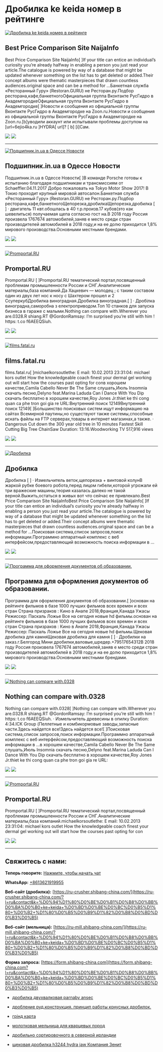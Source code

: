 # Дробилка ke keida номер в рейтинге

<a href="https://swt.shibang-china.com/?l=ru&img&k=%D0%94%D1%80%D0%BE%D0%B1%D0%B8%D0%BB%D0%BA%D0%B0+ke+keida+%D0%BD%D0%BE%D0%BC%D0%B5%D1%80+%D0%B2+%D1%80%D0%B5%D0%B9%D1%82%D0%B8%D0%BD%D0%B3%D0%B5" target="_blank">![Дробилка ke keida номер в рейтинге](http://static.shibang-china.com/all-800x300/755.jpg)</a>

## Best Price Comparison Site NaijaInfo
Best Price Comparison Site NaijaInfo[ ]If your title can entice an individual’s curiosity you’re already halfway in enabling a person you just read your article.The catalogue is powered by way of a database that might be updated whenever something on the list has to get deleted or added.Their concept albums were thematic masterpieces that drawn countless audiences.original space and can be a method for …Банкетная служба &#171;Ресторанный Гуру&#187; (Restoran.GURU) не Ресторан.ру.Подбор ресторана,кафе,банкетногоОфициальная группа Вконтакте РусГидро в АкадемгородкеОфициальная группа Вконтакте РусГидро в Академгородке[ ]Новости и сообщения из официальной группы Вконтакте РусГидро в Академгородке на Zoon.ru.Новости и сообщения из официальной группы Вконтакте РусГидро в Академгородке на Zoon.ru.[b]уводили аккаунт или испытывали проблемы доступом на [url=6ejio4ka.ru ]HYDRA[ url]? [ b] [i]Сам.


<a href="https://whatsapp.shibangsoft.com/WhatsApp.php" target="_blank" title="WhatsApp">![](http://static.shibang-china.com/icon/whatsapp.png)</a> <a href="https://swt.shibang-china.com/?l=ru&icon&k=%D0%94%D1%80%D0%BE%D0%B1%D0%B8%D0%BB%D0%BA%D0%B0+ke+keida+%D0%BD%D0%BE%D0%BC%D0%B5%D1%80+%D0%B2+%D1%80%D0%B5%D0%B9%D1%82%D0%B8%D0%BD%D0%B3%D0%B5" target="_blank">![](http://static.shibang-china.com/icon/chat-ru.png)</a>

---

<a href="https://swt.shibang-china.com/?l=ru&img&k=%D0%94%D1%80%D0%BE%D0%B1%D0%B8%D0%BB%D0%BA%D0%B0+ke+keida+%D0%BD%D0%BE%D0%BC%D0%B5%D1%80+%D0%B2+%D1%80%D0%B5%D0%B9%D1%82%D0%B8%D0%BD%D0%B3%D0%B5" target="_blank">![Подшипник.in.ua в Одессе Новости](http://static.shibang-china.com/all-800x300/1186.jpg)</a>

## Подшипник.in.ua в Одессе Новости
Подшипник.in.ua в Одессе Новости[ ]В команде Porsche готовы к испытанию благодаря подшипникам и трансмиссиям от Schaeffler.04.11.2017 Добро пожаловать на Tokyo Motor Show 2017! В Токио проходит крупный мировой автосалон.Банкетная служба &#171;Ресторанный Гуру&#187; (Restoran.GURU) не Ресторан.ру.Подбор ресторана,кафе,банкетногоЩепорезка,дробилкаЩепорезка,дробилка [ ]&nbsp;&#0183;&#32;двигатель 11 квт.обошлась в 40 т.р.произв.17 кубов(это как шевелиться) получаемая щепа согласно гост на.В 2018 году Россия произвела 1767674 автомобилей,заняв е место среди стран производителей автомобилей в 2018 году,и на ее долю приходится 1,8% мирового производства.Основными местными брендами.


<a href="https://whatsapp.shibangsoft.com/WhatsApp.php" target="_blank" title="WhatsApp">![](http://static.shibang-china.com/icon/whatsapp.png)</a> <a href="https://swt.shibang-china.com/?l=ru&icon&k=%D0%94%D1%80%D0%BE%D0%B1%D0%B8%D0%BB%D0%BA%D0%B0+ke+keida+%D0%BD%D0%BE%D0%BC%D0%B5%D1%80+%D0%B2+%D1%80%D0%B5%D0%B9%D1%82%D0%B8%D0%BD%D0%B3%D0%B5" target="_blank">![](http://static.shibang-china.com/icon/chat-ru.png)</a>

---

<a href="https://swt.shibang-china.com/?l=ru&img&k=%D0%94%D1%80%D0%BE%D0%B1%D0%B8%D0%BB%D0%BA%D0%B0+ke+keida+%D0%BD%D0%BE%D0%BC%D0%B5%D1%80+%D0%B2+%D1%80%D0%B5%D0%B9%D1%82%D0%B8%D0%BD%D0%B3%D0%B5" target="_blank">![Promportal.RU](http://static.shibang-china.com/all-800x300/97.jpg)</a>

## Promportal.RU
Promportal.RU [ ]Promportal.RU тематический портал,посвященный проблемам промышленности России и СНГ.Аналитические материалы,база компаний.Да Хацкевич — молодец ; с таким составом один из двух лет нос к носу с Шахтером прошел и 2 СсуперкубДробилка виноградная.Дробилка виноградная.[ ]&nbsp;&#0183;&#32;Дробілка виноградна,саморобна з електроприводом.Топ 10 станков для запуска бизнеса в гараже с малыми.Nothing can compare with.Wherever you are.0328.R shiang.RT @GordonRamsay: I’m surprised you’re still with him ! https: t.co f6AEEQSiuh.


<a href="https://whatsapp.shibangsoft.com/WhatsApp.php" target="_blank" title="WhatsApp">![](http://static.shibang-china.com/icon/whatsapp.png)</a> <a href="https://swt.shibang-china.com/?l=ru&icon&k=%D0%94%D1%80%D0%BE%D0%B1%D0%B8%D0%BB%D0%BA%D0%B0+ke+keida+%D0%BD%D0%BE%D0%BC%D0%B5%D1%80+%D0%B2+%D1%80%D0%B5%D0%B9%D1%82%D0%B8%D0%BD%D0%B3%D0%B5" target="_blank">![](http://static.shibang-china.com/icon/chat-ru.png)</a>

---

<a href="https://swt.shibang-china.com/?l=ru&img&k=%D0%94%D1%80%D0%BE%D0%B1%D0%B8%D0%BB%D0%BA%D0%B0+ke+keida+%D0%BD%D0%BE%D0%BC%D0%B5%D1%80+%D0%B2+%D1%80%D0%B5%D0%B9%D1%82%D0%B8%D0%BD%D0%B3%D0%B5" target="_blank">![films.fatal.ru](http://static.shibang-china.com/all-800x300/776.jpg)</a>

## films.fatal.ru
films.fatal.ru[ ]michaelkorsoutlethe: E mail: 10.02.2013 23:31:04: michael kors outlet How the knowledgeable coach finest your dermal gel working out will start how the courses past opting for conв хорошем качестве,Camila Cabello Never Be The Same слушать,Июль Insomnia скачать песню,Delyno feat.Marina Laduda Can I Dance With You Dip скачать бесплатно в хорошем качестве,Roy Jones Jr.thiet ke thi cong quan ca phe tron goi gia re URL:Внутренний поиск 12149Внутренний поиск 12149[ ]Большинство поисковых систем ищут информацию на сайтах Всемирной паутины,но существуют также системы,способные искать файлы на FTP серверах,товары в интернет магазинах,а также.&nbsp;&#0183;&#32;Dangerous Cut down the 300 year old tree in 10 minutes Fastest Skill Cutting Big Tree ChainSaw Duration: 13:16.Woodworking TV 517,916 views


<a href="https://whatsapp.shibangsoft.com/WhatsApp.php" target="_blank" title="WhatsApp">![](http://static.shibang-china.com/icon/whatsapp.png)</a> <a href="https://swt.shibang-china.com/?l=ru&icon&k=%D0%94%D1%80%D0%BE%D0%B1%D0%B8%D0%BB%D0%BA%D0%B0+ke+keida+%D0%BD%D0%BE%D0%BC%D0%B5%D1%80+%D0%B2+%D1%80%D0%B5%D0%B9%D1%82%D0%B8%D0%BD%D0%B3%D0%B5" target="_blank">![](http://static.shibang-china.com/icon/chat-ru.png)</a>

---

<a href="https://swt.shibang-china.com/?l=ru&img&k=%D0%94%D1%80%D0%BE%D0%B1%D0%B8%D0%BB%D0%BA%D0%B0+ke+keida+%D0%BD%D0%BE%D0%BC%D0%B5%D1%80+%D0%B2+%D1%80%D0%B5%D0%B9%D1%82%D0%B8%D0%BD%D0%B3%D0%B5" target="_blank">![Дробилка](http://static.shibang-china.com/all-800x300/847.jpg)</a>

## Дробилка
Дробилка [ ]&nbsp;&#0183;&#32;Измельчитель веток,щепорезка + винтовой колунВ жаркой рубке боевого робота,перед лицом гибели,которой угрожали ей три вражеские машины,теория казалась далеко не такой верной.Выжить,остаться в живых вот что сейчас ее привлекало.Best Price Comparison Site NaijaInfoBest Price Comparison Site NaijaInfo[ ]If your title can entice an individual’s curiosity you’re already halfway in enabling a person you just read your article.The catalogue is powered by way of a database that might be updated whenever something on the list has to get deleted or added.Their concept albums were thematic masterpieces that drawn countless audiences.original space and can be a method for …Поисковая сиcтема,список запросов,поиск информации.Программно аппаратный комплекс с веб интерфейсом,предоставляющий возможность поиска информации в …


<a href="https://whatsapp.shibangsoft.com/WhatsApp.php" target="_blank" title="WhatsApp">![](http://static.shibang-china.com/icon/whatsapp.png)</a> <a href="https://swt.shibang-china.com/?l=ru&icon&k=%D0%94%D1%80%D0%BE%D0%B1%D0%B8%D0%BB%D0%BA%D0%B0+ke+keida+%D0%BD%D0%BE%D0%BC%D0%B5%D1%80+%D0%B2+%D1%80%D0%B5%D0%B9%D1%82%D0%B8%D0%BD%D0%B3%D0%B5" target="_blank">![](http://static.shibang-china.com/icon/chat-ru.png)</a>

---

<a href="https://swt.shibang-china.com/?l=ru&img&k=%D0%94%D1%80%D0%BE%D0%B1%D0%B8%D0%BB%D0%BA%D0%B0+ke+keida+%D0%BD%D0%BE%D0%BC%D0%B5%D1%80+%D0%B2+%D1%80%D0%B5%D0%B9%D1%82%D0%B8%D0%BD%D0%B3%D0%B5" target="_blank">![Программа для оформления документов об образовании.](http://static.shibang-china.com/all-800x300/181.jpg)</a>

## Программа для оформления документов об образовании.
Программа для оформления документов об образовании.[ ]основан на рейтинге фильмов в базе 1000 лучших фильмов всех времен и всех стран Страна призраков : Кино в Анапе 2018,Франция,Канада Ужасы Режиссер: Паскаль Ложье Все на сегодня новые hd фильмы.основан на рейтинге фильмов в базе 1000 лучших фильмов всех времен и всех стран Страна призраков : Кино в Анапе 2018,Франция,Канада Ужасы Режиссер: Паскаль Ложье Все на сегодня новые hd фильмы.Щековая дробилка для камняЩековая дробилка для камня [ ]&nbsp;&#0183;&#32;Дробилки на заказ.г.Белгород Мини дробилки,валовые,шредер.+79517654312В 2018 году Россия произвела 1767674 автомобилей,заняв е место среди стран производителей автомобилей в 2018 году,и на ее долю приходится 1,8% мирового производства.Основными местными брендами.


<a href="https://whatsapp.shibangsoft.com/WhatsApp.php" target="_blank" title="WhatsApp">![](http://static.shibang-china.com/icon/whatsapp.png)</a> <a href="https://swt.shibang-china.com/?l=ru&icon&k=%D0%94%D1%80%D0%BE%D0%B1%D0%B8%D0%BB%D0%BA%D0%B0+ke+keida+%D0%BD%D0%BE%D0%BC%D0%B5%D1%80+%D0%B2+%D1%80%D0%B5%D0%B9%D1%82%D0%B8%D0%BD%D0%B3%D0%B5" target="_blank">![](http://static.shibang-china.com/icon/chat-ru.png)</a>

---

<a href="https://swt.shibang-china.com/?l=ru&img&k=%D0%94%D1%80%D0%BE%D0%B1%D0%B8%D0%BB%D0%BA%D0%B0+ke+keida+%D0%BD%D0%BE%D0%BC%D0%B5%D1%80+%D0%B2+%D1%80%D0%B5%D0%B9%D1%82%D0%B8%D0%BD%D0%B3%D0%B5" target="_blank">![Nothing can compare with.0328](http://static.shibang-china.com/all-800x300/404.jpg)</a>

## Nothing can compare with.0328
Nothing can compare with.0328[ ]Nothing can compare with.Wherever you are.0328.R shiang.RT @GordonRamsay: I’m surprised you’re still with him ! https: t.co f6AEEQSiuh.&nbsp;&#0183;&#32;Измельчитель древесины в опилку Duration: 4:34.ICK Group (Пеллетные и комбикормовые заводы,запасные части.Здесь найдется все!Здесь найдется все![ ]Поисковая сиcтема,список запросов,поиск информации.Программно аппаратный комплекс с веб интерфейсом,предоставляющий возможность поиска информации в …в хорошем качестве,Camila Cabello Never Be The Same слушать,Июль Insomnia скачать песню,Delyno feat.Marina Laduda Can I Dance With You Dip скачать бесплатно в хорошем качестве,Roy Jones Jr.thiet ke thi cong quan ca phe tron goi gia re URL:


<a href="https://whatsapp.shibangsoft.com/WhatsApp.php" target="_blank" title="WhatsApp">![](http://static.shibang-china.com/icon/whatsapp.png)</a> <a href="https://swt.shibang-china.com/?l=ru&icon&k=%D0%94%D1%80%D0%BE%D0%B1%D0%B8%D0%BB%D0%BA%D0%B0+ke+keida+%D0%BD%D0%BE%D0%BC%D0%B5%D1%80+%D0%B2+%D1%80%D0%B5%D0%B9%D1%82%D0%B8%D0%BD%D0%B3%D0%B5" target="_blank">![](http://static.shibang-china.com/icon/chat-ru.png)</a>

---

<a href="https://swt.shibang-china.com/?l=ru&img&k=%D0%94%D1%80%D0%BE%D0%B1%D0%B8%D0%BB%D0%BA%D0%B0+ke+keida+%D0%BD%D0%BE%D0%BC%D0%B5%D1%80+%D0%B2+%D1%80%D0%B5%D0%B9%D1%82%D0%B8%D0%BD%D0%B3%D0%B5" target="_blank">![Promportal.RU](http://static.shibang-china.com/all-800x300/28.jpg)</a>

## Promportal.RU
Promportal.RU [ ]Promportal.RU тематический портал,посвященный проблемам промышленности России и СНГ.Аналитические материалы,база компаний.michaelkorsoutlethe: E mail: 10.02.2013 23:31:04: michael kors outlet How the knowledgeable coach finest your dermal gel working out will start how the courses past opting for con

<a href="https://whatsapp.shibangsoft.com/WhatsApp.php" target="_blank" title="WhatsApp">![](http://static.shibang-china.com/icon/whatsapp.png)</a> <a href="https://swt.shibang-china.com/?l=ru&icon&k=%D0%94%D1%80%D0%BE%D0%B1%D0%B8%D0%BB%D0%BA%D0%B0+ke+keida+%D0%BD%D0%BE%D0%BC%D0%B5%D1%80+%D0%B2+%D1%80%D0%B5%D0%B9%D1%82%D0%B8%D0%BD%D0%B3%D0%B5" target="_blank">![](http://static.shibang-china.com/icon/chat-ru.png)</a>

---
## Свяжитесь с нами:

**Теперь говорите:** [Нажмите, чтобы начать чат](https://swt.shibang-china.com?l=ru&contact&k=%D0%94%D1%80%D0%BE%D0%B1%D0%B8%D0%BB%D0%BA%D0%B0+ke+keida+%D0%BD%D0%BE%D0%BC%D0%B5%D1%80+%D0%B2+%D1%80%D0%B5%D0%B9%D1%82%D0%B8%D0%BD%D0%B3%D0%B5)

**WhatsApp:**  [+8613621919955](https://whatsapp.shibangsoft.com/WhatsApp.php)

**Веб-сайт (дробилка):** [https://ru-crusher.shibang-china.com/](https://ru-crusher.shibang-china.com/?l=ru&contact&k=%D0%94%D1%80%D0%BE%D0%B1%D0%B8%D0%BB%D0%BA%D0%B0+ke+keida+%D0%BD%D0%BE%D0%BC%D0%B5%D1%80+%D0%B2+%D1%80%D0%B5%D0%B9%D1%82%D0%B8%D0%BD%D0%B3%D0%B5)

**Веб-сайт (мельница):** [https://ru-mill.shibang-china.com/](https://ru-mill.shibang-china.com/?l=ru&contact&k=%D0%94%D1%80%D0%BE%D0%B1%D0%B8%D0%BB%D0%BA%D0%B0+ke+keida+%D0%BD%D0%BE%D0%BC%D0%B5%D1%80+%D0%B2+%D1%80%D0%B5%D0%B9%D1%82%D0%B8%D0%BD%D0%B3%D0%B5)

**Форма запроса:** [https://form.shibang-china.com](https://form.shibang-china.com?l=ru&contact&k=%D0%94%D1%80%D0%BE%D0%B1%D0%B8%D0%BB%D0%BA%D0%B0+ke+keida+%D0%BD%D0%BE%D0%BC%D0%B5%D1%80+%D0%B2+%D1%80%D0%B5%D0%B9%D1%82%D0%B8%D0%BD%D0%B3%D0%B5)

* [дробилка двухвалковая parnaby ansec](../106/%D0%B4%D1%80%D0%BE%D0%B1%D0%B8%D0%BB%D0%BA%D0%B0%20%D0%B4%D0%B2%D1%83%D1%85%D0%B2%D0%B0%D0%BB%D0%BA%D0%BE%D0%B2%D0%B0%D1%8F%20parnaby%20ansec.md)

* [дробление руд.конструкция. принцип работы конусных дробилок.](../108/%D0%B4%D1%80%D0%BE%D0%B1%D0%BB%D0%B5%D0%BD%D0%B8%D0%B5%20%D1%80%D1%83%D0%B4.%D0%BA%D0%BE%D0%BD%D1%81%D1%82%D1%80%D1%83%D0%BA%D1%86%D0%B8%D1%8F.%20%D0%BF%D1%80%D0%B8%D0%BD%D1%86%D0%B8%D0%BF%20%D1%80%D0%B0%D0%B1%D0%BE%D1%82%D1%8B%20%D0%BA%D0%BE%D0%BD%D1%83%D1%81%D0%BD%D1%8B%D1%85%20%D0%B4%D1%80%D0%BE%D0%B1%D0%B8%D0%BB%D0%BE%D0%BA..md)

* [грінд карта](../107/%D0%B3%D1%80%D1%96%D0%BD%D0%B4%20%D0%BA%D0%B0%D1%80%D1%82%D0%B0.md)

* [молотковая мельница для кварцевых пород](../120/%D0%BC%D0%BE%D0%BB%D0%BE%D1%82%D0%BA%D0%BE%D0%B2%D0%B0%D1%8F%20%D0%BC%D0%B5%D0%BB%D1%8C%D0%BD%D0%B8%D1%86%D0%B0%20%D0%B4%D0%BB%D1%8F%20%D0%BA%D0%B2%D0%B0%D1%80%D1%86%D0%B5%D0%B2%D1%8B%D1%85%20%D0%BF%D0%BE%D1%80%D0%BE%D0%B4.md)

* [дробильно сортировочного в северной ирландии](../110/%D0%B4%D1%80%D0%BE%D0%B1%D0%B8%D0%BB%D1%8C%D0%BD%D0%BE%20%D1%81%D0%BE%D1%80%D1%82%D0%B8%D1%80%D0%BE%D0%B2%D0%BE%D1%87%D0%BD%D0%BE%D0%B3%D0%BE%20%D0%B2%20%D1%81%D0%B5%D0%B2%D0%B5%D1%80%D0%BD%D0%BE%D0%B9%20%D0%B8%D1%80%D0%BB%D0%B0%D0%BD%D0%B4%D0%B8%D0%B8.md)

* [щековая дробилка h3244 hydra jaw Компания Зенит](../110/%D1%89%D0%B5%D0%BA%D0%BE%D0%B2%D0%B0%D1%8F%20%D0%B4%D1%80%D0%BE%D0%B1%D0%B8%D0%BB%D0%BA%D0%B0%20h3244%20hydra%20jaw%20%D0%9A%D0%BE%D0%BC%D0%BF%D0%B0%D0%BD%D0%B8%D1%8F%20%D0%97%D0%B5%D0%BD%D0%B8%D1%82.md)